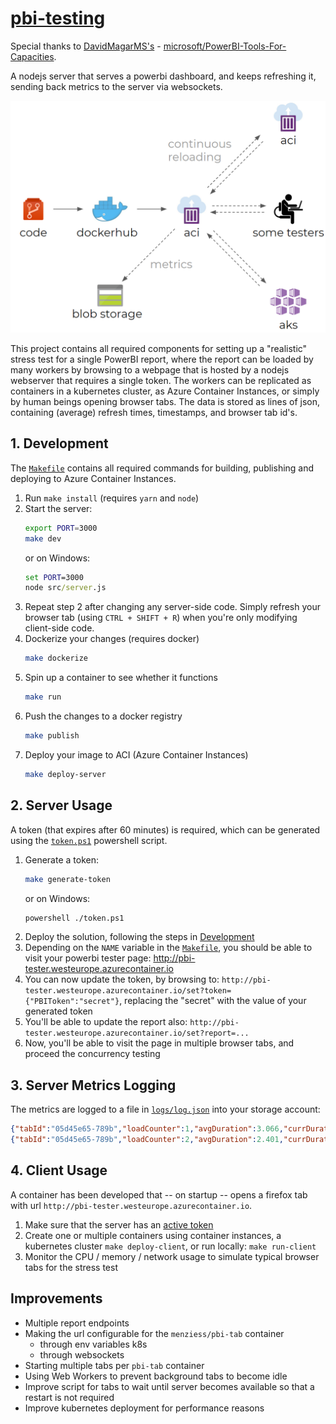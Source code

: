 # [pbi-testing](/README.md)

Special thanks to [DavidMagarMS's](https://github.com/microsoft/PowerBI-Tools-For-Capacities/commits?author=DavidMagarMS) - [microsoft/PowerBI-Tools-For-Capacities](https://github.com/microsoft/PowerBI-Tools-For-Capacities).

A nodejs server that serves a powerbi dashboard, and keeps refreshing it, sending back metrics to the server via websockets.

<img src="res/testing-powerbi-reports.png" alt="Testing PowerBI reports overview" width="750"/>

This project contains all required components for setting up a "realistic" stress test for a single PowerBI report, where the report can be loaded by many workers by browsing to a webpage that is hosted by a nodejs webserver that requires a single token. The workers can be replicated as containers in a kubernetes cluster, as Azure Container Instances, or simply by human beings opening browser tabs. The data is stored as lines of json, containing (average) refresh times, timestamps, and browser tab id's.

## 1. Development

The [`Makefile`](Makefile) contains all required commands for building, publishing and deploying to Azure Container Instances.

1. Run `make install` (requires `yarn` and `node`)
2. Start the server:
   ```bash
   export PORT=3000
   make dev
   ```
   or on Windows:
   ```cmd
   set PORT=3000
   node src/server.js
   ```
3. Repeat step 2 after changing any server-side code.
   Simply refresh your browser tab (using `CTRL + SHIFT + R`) when you're only modifying client-side code.
4. Dockerize your changes (requires docker)
   ```bash
   make dockerize
   ```
5. Spin up a container to see whether it functions
   ```bash
   make run
   ```
6. Push the changes to a docker registry
   ```bash
   make publish
   ```
7. Deploy your image to ACI (Azure Container Instances)
   ```bash
   make deploy-server
   ```

## 2. Server Usage

A token (that expires after 60 minutes) is required, which can be generated using the [`token.ps1`](token.ps1) powershell script.

1. Generate a token:
   ```bash
   make generate-token
   ```
   or on Windows:
   ```bash
   powershell ./token.ps1
   ```
2. Deploy the solution, following the steps in [Development](#development)
3. Depending on the `NAME` variable in the [`Makefile`](Makefile), you should be able to visit your powerbi tester page: http://pbi-tester.westeurope.azurecontainer.io
4. You can now update the token, by browsing to: `http://pbi-tester.westeurope.azurecontainer.io/set?token={"PBIToken":"secret"}`, replacing the "secret" with the value of your generated token
5. You'll be able to update the report also: `http://pbi-tester.westeurope.azurecontainer.io/set?report=...`
6. Now, you'll be able to visit the page in multiple browser tabs, and proceed the concurrency testing

## 3. Server Metrics Logging

The metrics are logged to a file in [`logs/log.json`](logs/log.json) into your storage account:

```json
{"tabId":"05d45e65-789b","loadCounter":1,"avgDuration":3.066,"currDuration":3.066,"thinkTimeSeconds":1,"timeStamp":"2020-06-30T13:54:57.750Z"},
{"tabId":"05d45e65-789b","loadCounter":2,"avgDuration":2.401,"currDuration":1.736,"thinkTimeSeconds":1,"timeStamp":"2020-06-30T13:55:00.485Z"},
```

## 4. Client Usage

A container has been developed that -- on startup -- opens a firefox tab with url `http://pbi-tester.westeurope.azurecontainer.io`.

1. Make sure that the server has an [active token](#2.%20Server%20Usage)
2. Create one or multiple containers using container instances, a kubernetes cluster `make deploy-client`, or run locally: `make run-client`
3. Monitor the CPU / memory / network usage to simulate typical browser tabs for the stress test

## Improvements

- Multiple report endpoints
- Making the url configurable for the `menziess/pbi-tab` container
  - through env variables k8s
  - through websockets
- Starting multiple tabs per `pbi-tab` container
- Using Web Workers to prevent background tabs to become idle
- Improve script for tabs to wait until server becomes available so that a restart is not required
- Improve kubernetes deployment for performance reasons
